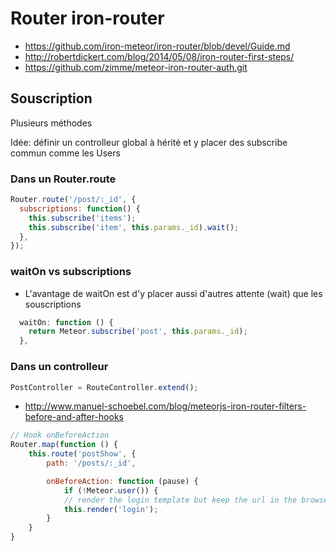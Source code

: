 # Router iron-router

* https://github.com/iron-meteor/iron-router/blob/devel/Guide.md
* http://robertdickert.com/blog/2014/05/08/iron-router-first-steps/
* https://github.com/zimme/meteor-iron-router-auth.git

## Souscription

Plusieurs méthodes

Idée: définir un controlleur global à hérité et y placer des subscribe commun comme les Users

### Dans un Router.route

```js
Router.route('/post/:_id', {
  subscriptions: function() {
    this.subscribe('items');
    this.subscribe('item', this.params._id).wait();
  },
});
```
### waitOn vs subscriptions

- L'avantage de waitOn est d'y placer aussi d'autres attente (wait) que les souscriptions

```js
  waitOn: function () {
    return Meteor.subscribe('post', this.params._id);
  },
```

### Dans un controlleur

```js
PostController = RouteController.extend();
```

* http://www.manuel-schoebel.com/blog/meteorjs-iron-router-filters-before-and-after-hooks

```js
// Hook onBeforeAction
Router.map(function () {
    this.route('postShow', {
        path: '/posts/:_id',

        onBeforeAction: function (pause) {
            if (!Meteor.user()) {
            // render the login template but keep the url in the browser the same
            this.render('login');
        }
    }
}
```
